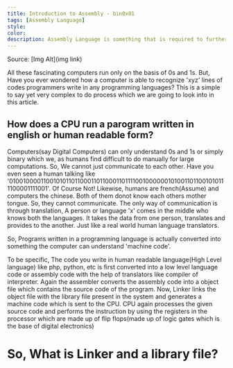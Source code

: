 ```yaml
---
title: Introduction to Assembly - bin0x01
tags: [Assembly Language]
style: 
color: 
description: Assembly Language is something that is required to further get into Reverse Engineering, Binary Exploitation and low level attacks like Buffer Overflow Attacks. So, getting a basic understanding of the basic concepts is always fruitful. In this blog, I will try the basics of how computer programs work and the rise of reverse engineering.
---
```


Source: [Img Alt](img link)

All these fascinating computers run only on the basis of 0s and 1s.
But, Have you ever wondered how a computer is able to recognize 'xyz' lines of codes programmers write in any programming languages?
This is a simple to say yet very complex to do process which we are going to look into in this article.

## How does a CPU run a parogram written in english or human readable form?
Computers(say Digital Computers) can only understand 0s and 1s or simply binary which we, as humans find difficult to do manually for large computations. So, We cannot just communicate to each other.
Have you even seen a human talking like '01001000011001010110110001101100011011110010000001010011011001010111100001111001'. Of Course Not!
Likewise, humans are french(Assume) and computers the chinese. Both of them donot know each others mother tongue. So, they cannot communicate. The only way of communication is through translation, A person or language 'x' comes in the middle who knows both the languages. It takes the data from one person, translates and provides to the another. Just like a real world human language translators.

So, Programs written in a programming language is actually converted into something the computer can understand 'machine code'.

To be specific, The code you write in human readable language(High Level language) like php, python, etc is first converted into a low level language code or assembly code with the help of translators like compiler of interpreter. Again the assembler converts the assembly code into a object file which contains the source code of the program.
Now, Linker links the object file with the library file present in the system and generates a machine code which is sent to the CPU. CPU again processes the given source code and performs the instruction by using the registers in the processor which are made up of flip flops(made up of logic gates which is the base of digital electronics)

# So, What is Linker and a library file?

